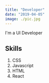 ```yaml
---
title: "Developer"
date: "2019-04-05"
image: ./pic.jpg
---
```


I'm a UI Developer

## Skills

1. CSS
2. Javascript
3. HTML
4. React